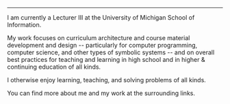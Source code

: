 ---

I am currently a Lecturer III at the University of Michigan School of Information.

My work focuses on curriculum architecture and course material development and design -- particularly for computer programming, computer science, and other types of symbolic systems -- and on overall best practices for teaching and learning in high school and in higher & continuing education of all kinds.

I otherwise enjoy learning, teaching, and solving problems of all kinds.

You can find more about me and my work at the surrounding links.

